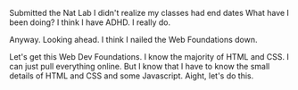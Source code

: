 Submitted the Nat Lab
I didn't realize my classes had end dates
What have I been doing?
I think I have ADHD. I really do.

Anyway.
Looking ahead.
I think I nailed the Web Foundations down.

Let's get this Web Dev Foundations.
I know the majority of HTML and CSS.
I can just pull everything online.
But I know that I have to know the small details of HTML and CSS and some Javascript.
Aight, let's do this.